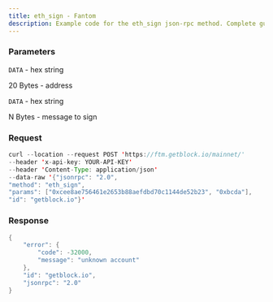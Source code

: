 ```yaml
---
title: eth_sign - Fantom
description: Example code for the eth_sign json-rpc method. Сomplete guide on how to use eth_sign json-rpc in GetBlock.io Web3 documentation.
---
```


### Parameters


`DATA` - hex string

20 Bytes - address

`DATA` - hex string

N Bytes - message to sign

### Request

``` java
curl --location --request POST 'https://ftm.getblock.io/mainnet/' 
--header 'x-api-key: YOUR-API-KEY' 
--header 'Content-Type: application/json' 
--data-raw '{"jsonrpc": "2.0",
"method": "eth_sign",
"params": ["0xcee8ae756461e2653b88aefdbd70c1144de52b23", "0xbcda"],
"id": "getblock.io"}'
```

###  Response

``` java
{
    "error": {
        "code": -32000,
        "message": "unknown account"
    },
    "id": "getblock.io",
    "jsonrpc": "2.0"
}
```

